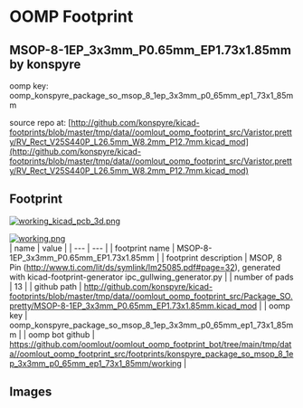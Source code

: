 # OOMP Footprint  
## MSOP-8-1EP_3x3mm_P0.65mm_EP1.73x1.85mm  by konspyre  
  
oomp key: oomp_konspyre_package_so_msop_8_1ep_3x3mm_p0_65mm_ep1_73x1_85mm  
  
source repo at: [http://github.com/konspyre/kicad-footprints/blob/master/tmp/data//oomlout_oomp_footprint_src/Varistor.pretty/RV_Rect_V25S440P_L26.5mm_W8.2mm_P12.7mm.kicad_mod](http://github.com/konspyre/kicad-footprints/blob/master/tmp/data//oomlout_oomp_footprint_src/Varistor.pretty/RV_Rect_V25S440P_L26.5mm_W8.2mm_P12.7mm.kicad_mod)  
## Footprint  
  
[![working_kicad_pcb_3d.png](working_kicad_pcb_3d_600.png)](working_kicad_pcb_3d.png)  
  
[![working.png](working_600.png)](working.png)  
| name | value | 
| --- | --- | 
| footprint name | MSOP-8-1EP_3x3mm_P0.65mm_EP1.73x1.85mm | 
| footprint description | MSOP, 8 Pin (http://www.ti.com/lit/ds/symlink/lm25085.pdf#page=32), generated with kicad-footprint-generator ipc_gullwing_generator.py | 
| number of pads | 13 | 
| github path | http://github.com/konspyre/kicad-footprints/blob/master/tmp/data//oomlout_oomp_footprint_src/Package_SO.pretty/MSOP-8-1EP_3x3mm_P0.65mm_EP1.73x1.85mm.kicad_mod | 
| oomp key | oomp_konspyre_package_so_msop_8_1ep_3x3mm_p0_65mm_ep1_73x1_85mm | 
| oomp bot github | https://github.com/oomlout/oomlout_oomp_footprint_bot/tree/main/tmp/data//oomlout_oomp_footprint_src/footprints/konspyre_package_so_msop_8_1ep_3x3mm_p0_65mm_ep1_73x1_85mm/working | 
## Images  
